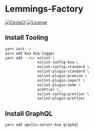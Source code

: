 # Lemmings-Factory

[![CircleCI](https://circleci.com/gh/george-haddad/lemmings-factory.svg?style=svg)](https://circleci.com/gh/george-haddad/lemmings-factory) [![License](https://img.shields.io/badge/License-Apache%202.0-blue.svg)](https://opensource.org/licenses/Apache-2.0)

## Install Tooling

```bash
yarn init -y
yarn add koa koa-logger
yarn add --dev eslint \
               eslint-config-koa \
               eslint-config-standard \
               eslint-plugin-standard \
               eslint-plugin-promise \
               eslint-plugin-import \
               eslint-plugin-node \
               prettier \
               eslint-config-prettier \
               eslint-plugin-prettier
```

## Install GraphQL

```bash
yarn add apollo-server-koa graphql
```
